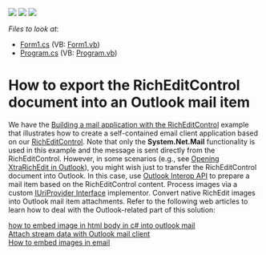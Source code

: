 <!-- default badges list -->
![](https://img.shields.io/endpoint?url=https://codecentral.devexpress.com/api/v1/VersionRange/128610249/11.1.12%2B)
[![](https://img.shields.io/badge/Open_in_DevExpress_Support_Center-FF7200?style=flat-square&logo=DevExpress&logoColor=white)](https://supportcenter.devexpress.com/ticket/details/E4438)
[![](https://img.shields.io/badge/📖_How_to_use_DevExpress_Examples-e9f6fc?style=flat-square)](https://docs.devexpress.com/GeneralInformation/403183)
<!-- default badges end -->
<!-- default file list -->
*Files to look at*:

* [Form1.cs](./CS/Form1.cs) (VB: [Form1.vb](./VB/Form1.vb))
* [Program.cs](./CS/Program.cs) (VB: [Program.vb](./VB/Program.vb))
<!-- default file list end -->
# How to export the RichEditControl document into an Outlook mail item


<p>We have the <a href="https://www.devexpress.com/Support/Center/p/E2216">Building a mail application with the RichEditControl</a> example that illustrates how to create a self-contained email client application based on our <a href="http://documentation.devexpress.com/#WindowsForms/CustomDocument6975"><u>RichEditControl</u></a>. Note that only the <strong>System.Net.Mail</strong> functionality is used in this example and the message is sent directly from the RichEditControl. However, in some scenarios (e.g., see <a href="https://www.devexpress.com/Support/Center/p/Q423631">Opening XtraRichEdit in Outlook</a>), you might wish just to transfer the RichEditControl document into Outlook. In this case, use <a href="http://msdn.microsoft.com/en-us/library/office/bb652780.aspx"><u>Outlook Interop API</u></a> to prepare a mail item based on the RichEditControl content. Process images via a custom <a href="http://documentation.devexpress.com/#CoreLibraries/clsDevExpressXtraRichEditServicesIUriProvidertopic"><u>IUriProvider Interface</u></a> implementor. Convert native RichEdit images into Outlook mail item attachments. Refer to the following web articles to learn how to deal with the Outlook-related part of this solution:</p><p><a href="http://social.msdn.microsoft.com/Forums/en-US/vsto/thread/6c063b27-7e8a-4963-ad5f-ce7e5ffb2c64/"><u>how to embed image in html body in c# into outlook mail</u></a><br />
<a href="http://social.msdn.microsoft.com/Forums/pl/outlookdev/thread/17efe46b-18fe-450f-9f6e-d8bb116161d8"><u>Attach stream data with Outlook mail client</u></a><br />
<a href="http://stackoverflow.com/questions/4312687/how-to-embed-images-in-email"><u>How to embed images in email</u></a></p>

<br/>


